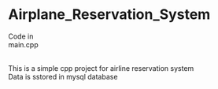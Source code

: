 # Airplane_Reservation_System

Code in <br>
main.cpp<br><br>

This is a simple cpp project for airline reservation system <br>
Data is sstored in mysql database
